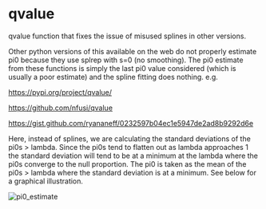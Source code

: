 # qvalue
qvalue function that fixes the issue of misused splines in other versions.

Other python versions of this available on the web do not properly estimate pi0 because they use splrep with s=0 (no smoothing). The pi0 estimate from these functions is simply the last pi0 value considered (which is usually a poor estimate) and the spline fitting does nothing. e.g.

https://pypi.org/project/qvalue/

https://github.com/nfusi/qvalue

https://gist.github.com/ryananeff/0232597b04ec1e5947de2ad8b9292d6e
  
Here, instead of splines, we are calculating the standard deviations of the pi0s > lambda. Since the pi0s tend to flatten out as lambda approaches 1 the standard deviation will tend to be at a minimum at the lambda where the pi0s converge to the null proportion. The pi0 is taken as the mean of the pi0s > lambda where the standard deviation is at a minimum. See below for a graphical illustration.

![pi0_estimate](https://github.com/user-attachments/assets/4c54cc9f-8fae-4827-b02c-becf3590e8ca)
